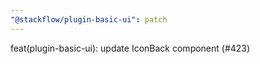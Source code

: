 ```yaml
---
"@stackflow/plugin-basic-ui": patch
---
```


feat(plugin-basic-ui): update IconBack component (#423)
